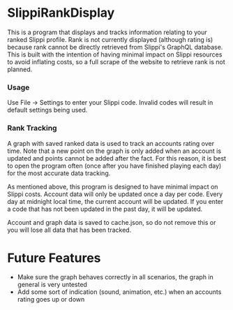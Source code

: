 # SlippiRankDisplay

This is a program that displays and tracks information relating to your ranked Slippi profile.
Rank is not currently displayed (although rating is) because rank cannot be directly retrieved from Slippi's GraphQL database.
This is built with the intention of having minimal impact on Slippi resources to avoid inflating costs, so a full scrape of the website to retrieve rank is not planned.

### Usage

Use File -> Settings to enter your Slippi code. Invalid codes will result in default settings being used.

### Rank Tracking

A graph with saved ranked data is used to track an accounts rating over time. Note that a new point on the graph is only added when an account is updated
and points cannot be added after the fact. For this reason, it is best to open the program often (once after you have finished playing each day)
for the most accurate data tracking.

As mentioned above, this program is designed to have minimal impact on Slippi costs. Account data will only be updated once a day per code.
Every day at midnight local time, the current account will be updated. If you enter a code that has not been updated in the past day, it will be updated.

Account and graph data is saved to cache.json, so do not remove this or you will lose all data that has been tracked.

# Future Features

- Make sure the graph behaves correctly in all scenarios, the graph in general is very untested
- Add some sort of indication (sound, animation, etc.) when an accounts rating goes up or down
